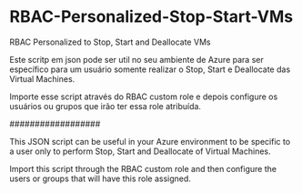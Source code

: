# RBAC-Personalized-Stop-Start-VMs
RBAC Personalized to Stop, Start and Deallocate VMs

Este scritp em json pode ser util no seu ambiente de Azure para ser específico para um usuário somente realizar o Stop, Start e Deallocate das Virtual Machines.

Importe esse script através do RBAC custom role e depois configure os usuários ou grupos que irão ter essa role atribuída.

##################

This JSON script can be useful in your Azure environment to be specific to a user only to perform Stop, Start and Deallocate of Virtual Machines.

Import this script through the RBAC custom role and then configure the users or groups that will have this role assigned.

